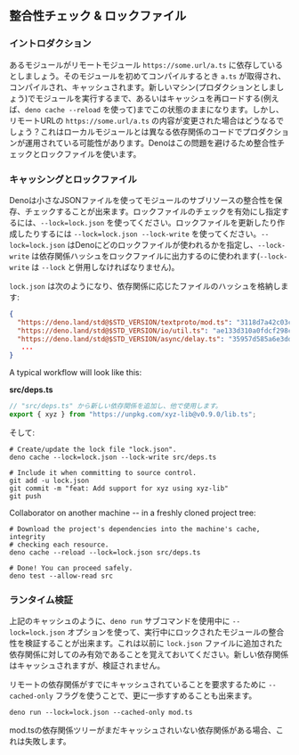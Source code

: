 <!-- ## Integrity checking & lock files -->
## 整合性チェック & ロックファイル

<!-- ### Introduction -->
### イントロダクション

<!--
Let's say your module depends on remote module `https://some.url/a.ts`. When you
compile your module for the first time `a.ts` is retrieved, compiled and cached.
It will remain this way until you run your module on a new machine (say in
production) or reload the cache (through `deno cache --reload` for example). But
what happens if the content in the remote url `https://some.url/a.ts` is
changed? This could lead to your production module running with different
dependency code than your local module. Deno's solution to avoid this is to use
integrity checking and lock files.
-->
あるモジュールがリモートモジュール `https://some.url/a.ts` に依存しているとしましょう。そのモジュールを初めてコンパイルするとき `a.ts` が取得され、コンパイルされ、キャッシュされます。新しいマシン(プロダクションとしましょう)でモジュールを実行するまで、あるいはキャッシュを再ロードする(例えば、`deno cache --reload` を使って)までこの状態のままになります。しかし、リモートURLの `https://some.url/a.ts` の内容が変更された場合はどうなるでしょう？これはローカルモジュールとは異なる依存関係のコードでプロダクションが運用されている可能性があります。Denoはこの問題を避けるため整合性チェックとロックファイルを使います。

<!-- ### Caching and lock files -->
### キャッシングとロックファイル

<!--
Deno can store and check subresource integrity for modules using a small JSON
file. Use the `--lock=lock.json` to enable and specify lock file checking. To
update or create a lock use `--lock=lock.json --lock-write`. The
`--lock=lock.json` tells Deno what the lock file to use is, while the
`--lock-write` is used to output dependency hashes to the lock file
(`--lock-write` must be used in conjunction with `--lock`).
-->
Denoは小さなJSONファイルを使ってモジュールのサブリソースの整合性を保存、チェックすることが出来ます。ロックファイルのチェックを有効にし指定するには、`--lock=lock.json` を使ってください。ロックファイルを更新したり作成したりするには `--lock=lock.json --lock-write` を使ってください。`--lock=lock.json` はDenoにどのロックファイルが使われるかを指定し、`--lock-write` は依存関係ハッシュをロックファイルに出力するのに使われます(`--lock-write` は `--lock` と併用しなければなりません)。

<!--
A `lock.json` might look like this, storing a hash of the file against the
dependency:
-->
`lock.json` は次のようになり、依存関係に応じたファイルのハッシュを格納します:

```json
{
  "https://deno.land/std@$STD_VERSION/textproto/mod.ts": "3118d7a42c03c242c5a49c2ad91c8396110e14acca1324e7aaefd31a999b71a4",
  "https://deno.land/std@$STD_VERSION/io/util.ts": "ae133d310a0fdcf298cea7bc09a599c49acb616d34e148e263bcb02976f80dee",
  "https://deno.land/std@$STD_VERSION/async/delay.ts": "35957d585a6e3dd87706858fb1d6b551cb278271b03f52c5a2cb70e65e00c26a",
   ...
}
```

A typical workflow will look like this:

**src/deps.ts**

<!--
```ts
// Add a new dependency to "src/deps.ts", used somewhere else.
export { xyz } from "https://unpkg.com/xyz-lib@v0.9.0/lib.ts";
```
-->
```ts
// "src/deps.ts" から新しい依存関係を追加し、他で使用します。
export { xyz } from "https://unpkg.com/xyz-lib@v0.9.0/lib.ts";
```

<!-- Then: -->
そして:

```shell
# Create/update the lock file "lock.json".
deno cache --lock=lock.json --lock-write src/deps.ts

# Include it when committing to source control.
git add -u lock.json
git commit -m "feat: Add support for xyz using xyz-lib"
git push
```

Collaborator on another machine -- in a freshly cloned project tree:

```shell
# Download the project's dependencies into the machine's cache, integrity
# checking each resource.
deno cache --reload --lock=lock.json src/deps.ts

# Done! You can proceed safely.
deno test --allow-read src
```

<!-- ### Runtime verification -->
### ランタイム検証

<!--
Like caching above, you can also use the `--lock=lock.json` option during use of
the `deno run` sub command, validating the integrity of any locked modules
during the run. Remember that this only validates against dependencies
previously added to the `lock.json` file. New dependencies will be cached but
not validated.
-->
上記のキャッシュのように、`deno run` サブコマンドを使用中に `--lock=lock.json` オプションを使って、実行中にロックされたモジュールの整合性を検証することが出来ます。これは以前に `lock.json` ファイルに追加された依存関係に対してのみ有効であることを覚えておいてください。新しい依存関係はキャッシュされますが、検証されません。

<!--
You can take this a step further as well by using the `--cached-only` flag to
require that remote dependencies are already cached.
-->
リモートの依存関係がすでにキャッシュされていることを要求するために `--cached-only` フラグを使うことで、更に一歩すすめることも出来ます。

```shell
deno run --lock=lock.json --cached-only mod.ts
```

<!--
This will fail if there are any dependencies in the dependency tree for mod.ts
which are not yet cached.
-->
mod.tsの依存関係ツリーがまだキャッシュされいない依存関係がある場合、これは失敗します。

<!-- TODO - Add detail on dynamic imports -->
